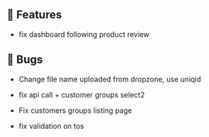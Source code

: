 ## 🚀 Features

- fix dashboard following product review


## 🐛 Bugs

- Change file name uploaded from dropzone, use uniqid

- fix api call + customer groups select2

- Fix customers groups listing page

- fix validation on tos